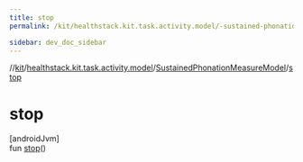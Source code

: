 ```yaml
---
title: stop
permalink: /kit/healthstack.kit.task.activity.model/-sustained-phonation-measure-model/stop.html

sidebar: dev_doc_sidebar
---
```

//[kit](../../../kit.html)/[healthstack.kit.task.activity.model](../index.html)/[SustainedPhonationMeasureModel](index.html)/[stop](stop.html)



# stop



[androidJvm]\
fun [stop](stop.html)()




